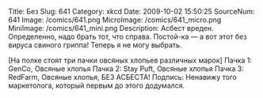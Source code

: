 Title: Без 
Slug: 641 
Category: xkcd 
Date: 2009-10-02 15:50:25 
SourceNum: 641 
Image: /comics/641.png 
MicroImage: /comics/641_micro.png 
MiniImage: /comics/641_mini.png 
Description: Асбест вреден. Определенно, надо брать тот, что справа. Постой-ка — а вот этот без вируса свиного гриппа! Теперь я не могу выбрать. 

[На полке стоят три пачки овсяных хлопьев различных марок]
Пачка 1: GenCo, Овсяные хлопья
Пачка 2: Stay Puft, Овсяные хлопья
Пачка 3: RedFarm, Овсяные хлопья, БЕЗ АСБЕСТА!
Подпись: Ненавижу того маркетолога, который первым до этого додумался.